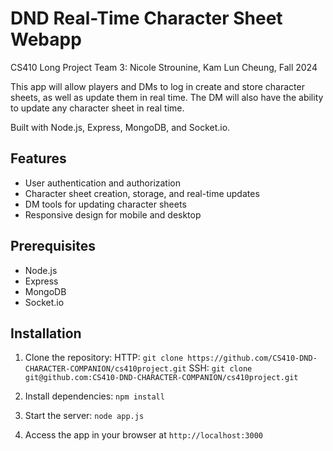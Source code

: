 # DND Real-Time Character Sheet Webapp

CS410 Long Project
Team 3: Nicole Strounine, Kam Lun Cheung, 
Fall 2024

This app will allow players and DMs to log in create and store character sheets, as well as update them in real time. The DM will also have the ability to update any character sheet in real time. 

Built with Node.js, Express, MongoDB, and Socket.io.

## Features

* User authentication and authorization
* Character sheet creation, storage, and real-time updates
* DM tools for updating character sheets
* Responsive design for mobile and desktop

## Prerequisites

* Node.js
* Express
* MongoDB
* Socket.io

## Installation

1. Clone the repository: 
HTTP: `git clone https://github.com/CS410-DND-CHARACTER-COMPANION/cs410project.git`
SSH: `git clone git@github.com:CS410-DND-CHARACTER-COMPANION/cs410project.git`

2. Install dependencies: `npm install`

3. Start the server: `node app.js`

4. Access the app in your browser at `http://localhost:3000`
